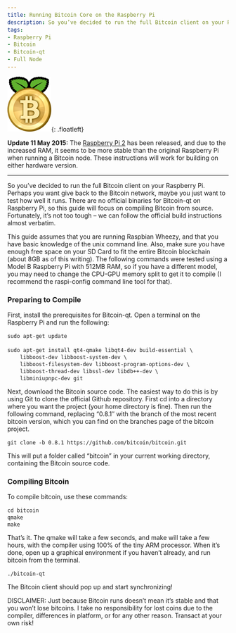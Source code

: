 ```yaml
---
title: Running Bitcoin Core on the Raspberry Pi
description: So you’ve decided to run the full Bitcoin client on your Raspberry Pi. Perhaps you want give back to the Bitcoin network, maybe you just want to test how well it runs. There are no official binaries for Bitcoin-qt on Raspberry Pi, so this guide will focus on compiling Bitcoin from source. Fortunately, it’s not too tough – we can follow the official build instructions almost verbatim.
tags: 
- Raspberry Pi
- Bitcoin
- Bitcoin-qt
- Full Node
---
```


![Bitcoin Raspberry Pi Logo](/img/2013-5-3-running-bitcoin-core-on-the-raspberry-pi/bitpi.png){: .floatleft}

**Update 11 May 2015:** The [Raspberry Pi 2](https://www.raspberrypi.org/products/raspberry-pi-2-model-b/) has been released, and due to the increased RAM, it seems to be more stable than the original Raspberry Pi when running a Bitcoin node. These instructions will work for building on either hardware version.

---

So you’ve decided to run the full Bitcoin client on your Raspberry Pi. Perhaps you want give back to the Bitcoin network, maybe you just want to test how well it runs. There are no official binaries for Bitcoin-qt on Raspberry Pi, so this guide will focus on compiling Bitcoin from source. Fortunately, it’s not too tough – we can follow the official build instructions almost verbatim.

This guide assumes that you are running Raspbian Wheezy, and that you have basic knowledge of the unix command line. Also, make sure you have enough free space on your SD Card to fit the entire Bitcoin blockchain (about 8GB as of this writing). The following commands were tested using a Model B Raspberry Pi with 512MB RAM, so if you have a different model, you may need to change the CPU-GPU memory split to get it to compile (I recommend the raspi-config command line tool for that).

### Preparing to Compile

First, install the prerequisites for Bitcoin-qt. Open a terminal on the Raspberry Pi and run the following:

    sudo apt-get update

    sudo apt-get install qt4-qmake libqt4-dev build-essential \
        libboost-dev libboost-system-dev \
        libboost-filesystem-dev libboost-program-options-dev \
        libboost-thread-dev libssl-dev libdb++-dev \
        libminiupnpc-dev git

Next, download the Bitcoin source code. The easiest way to do this is by using Git to clone the official Github repository. First cd into a directory where you want the project (your home directory is fine). Then run the following command, replacing “0.8.1″ with the branch of the most recent bitcoin version, which you can find on the branches page of the bitcoin project.

    git clone -b 0.8.1 https://github.com/bitcoin/bitcoin.git

This will put a folder called “bitcoin” in your current working directory, containing the Bitcoin source code.

### Compiling Bitcoin

To compile bitcoin, use these commands:

    cd bitcoin
    qmake
    make

That’s it. The qmake will take a few seconds, and make will take a few hours, with the compiler using 100% of the tiny ARM processor. When it’s done, open up a graphical environment if you haven’t already, and run bitcoin from the terminal.

    ./bitcoin-qt
    
The Bitcoin client should pop up and start synchronizing!

DISCLAIMER: Just because Bitcoin runs doesn’t mean it’s stable and that you won’t lose bitcoins. I take no responsibility for lost coins due to the compiler, differences in platform, or for any other reason. Transact at your own risk!

